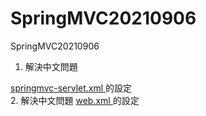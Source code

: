 # SpringMVC20210906
SpringMVC20210906

1. 解決中文問題
<a href='https://github.com/vincenttuan/SpringMVC20210906/blob/main/src/main/webapp/WEB-INF/springmvc-servlet.xml'>
springmvc-servlet.xml
</a>
的設定<br />
2. 解決中文問題
<a href='https://github.com/vincenttuan/SpringMVC20210906/blob/main/src/main/webapp/WEB-INF/web.xml'>
web.xml
</a>
的設定<br />

